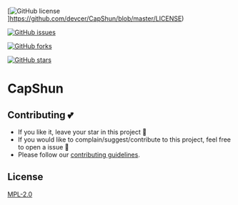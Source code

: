 [![GitHub license](https://img.shields.io/github/license/devcer/CapShun)]https://github.com/devcer/CapShun/blob/master/LICENSE)

[![GitHub issues](https://img.shields.io/github/issues/devcer/CapShun)](https://github.com/devcer/CapShun/issues)

[![GitHub forks](https://img.shields.io/github/forks/devcer/CapShun)](https://github.com/devcer/CapShun/network)

[![GitHub stars](https://img.shields.io/github/stars/devcer/CapShun)](https://github.com/devcer/CapShun/stargazers)

# CapShun


## Contributing :two_hearts:
- If you like it, leave your star in this project :star2:
- If you would like to complain/suggest/contribute to this project, feel free to open a issue :heart_decoration:
- Please follow our [contributing guidelines](/CONTRIBUTING.MD). 

## License
[MPL-2.0](https://github.com/devcer/CapShun/blob/master/LICENSE)
